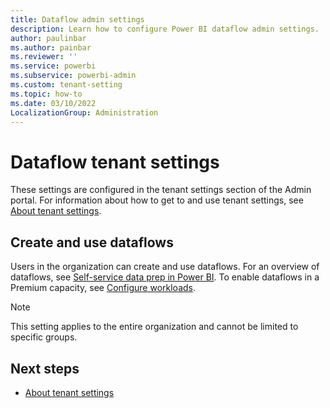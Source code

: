 ```yaml
---
title: Dataflow admin settings
description: Learn how to configure Power BI dataflow admin settings.
author: paulinbar
ms.author: painbar
ms.reviewer: ''
ms.service: powerbi
ms.subservice: powerbi-admin
ms.custom: tenant-setting
ms.topic: how-to
ms.date: 03/10/2022
LocalizationGroup: Administration
---
```


# Dataflow tenant settings

These settings are configured in the tenant settings section of the Admin portal. For information about how to get to and use tenant settings, see [About tenant settings](service-admin-portal-about-tenant-settings.md).

## Create and use dataflows

Users in the organization can create and use dataflows. For an overview of dataflows, see [Self-service data prep in Power BI](../transform-model/dataflows/dataflows-introduction-self-service.md). To enable dataflows in a Premium capacity, see [Configure workloads](../enterprise/service-admin-premium-workloads.md).

> [!NOTE]
> This setting applies to the entire organization and cannot be limited to specific groups.

## Next steps

* [About tenant settings](service-admin-portal-about-tenant-settings.md)